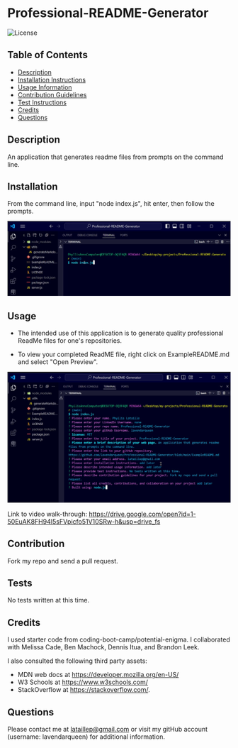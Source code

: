 # Professional-README-Generator

![License](https://img.shields.io/badge/License-MIT-blue.svg)

## Table of Contents

- [Description](#description)
- [Installation Instructions](#installation)
- [Usage Information](#usage)
- [Contribution Guidelines](#contribution)
- [Test Instructions](#tests)
- [Credits](#credits)
- [Questions](#questions)

## Description

An application that generates readme files from prompts on the command line.

## Installation

From the command line, input "node index.js", hit enter, then follow the prompts.

![Screenshot of initial input to command line](assets/screenshots/screenshot1.png)

## Usage

- The intended use of this application is to generate quality professional ReadMe files for one's repositories.

- To view your completed ReadME file, right click on ExampleREADME.md and select "Open Preview".

![Screenshot of completed user inputs](assets/screenshots/screenshot2.png)

Link to video walk-through: https://drive.google.com/open?id=1-50EuAK8FH94I5sFVpicfo51V10SRw-h&usp=drive_fs

## Contribution

Fork my repo and send a pull request.

## Tests

No tests written at this time.

## Credits

I used starter code from coding-boot-camp/potential-enigma. I collaborated with Melissa Cade, Ben Machock, Dennis Itua, and Brandon Leek.

I also consulted the following third party assets:

- MDN web docs at https://developer.mozilla.org/en-US/
- W3 Schools at https://www.w3schools.com/
- StackOverflow at https://stackoverflow.com/.

## Questions

Please contact me at lataillep@gmail.com or visit my gitHub account (username: lavendarqueen) for additional information.
